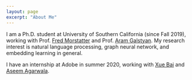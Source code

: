 ```yaml
---
layout: page
excerpt: "About Me"
---
```

I am a Ph.D. student at University of Southern California (since Fall 2019), working with Prof. [Fred Morstatter](https://isi.edu/~fredmors/) and Prof. [Aram Galstyan](https://www.isi.edu/people/galstyan/about). My research interest is natural language processing, graph neural network, and embedding learning in general.

I have an internship at Adobe in summer 2020, working with [Xue Bai](https://sites.google.com/view/xuebai/home) and [Aseem Agarwala](http://www.agarwala.org/).

<!--- 
I earned my undergraduate degree in Computer Science at Zhejiang University in 2016. During my undergraduate study, I worked in the [Digital Media Computing & Design Lab](http://www.dcd.zju.edu.cn/){:target="_blank"} under [Siliang Tang](http://person.zju.edu.cn/en/siliang){:target="_blank"}. I contributed to the ZJU Entity Discovery and Linking System and won the first place in the NIST 2016 Text Analysis Conference Knowledge Base Population Contest.

After graduate, I joined [Qunhe Information Technology](http://www.kujiale.com/){:target="_blank"} as a research engineer. I have created an automated floor plan recognition system, and currently working on 3D scenes style transfer. My research interests focus on machine learning, especially on reinforcement learning and transfer learning.

--->